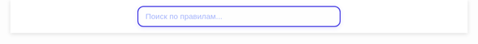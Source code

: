 <!DOCTYPE html>
<html lang="ru">

<head>
  <meta charset="UTF-8" />
  <meta name="viewport" content="width=device-width, initial-scale=1" />
  <title>Правила чата</title>
  <meta name="description" content="Правила чата: соблюдение, модерация, наказания, политика." />
  <meta name="keywords" content="чат, правила, модерация, наказания, политика" />
  <link rel="preconnect" href="https://fonts.googleapis.com" crossorigin />
  <link rel="preconnect" href="https://fonts.gstatic.com" crossorigin />
  <link
    href="https://fonts.googleapis.com/css2?family=Inter:wght@400;600;700&family=Roboto+Slab:wght@700&display=swap"
    rel="stylesheet" />
  <style>
    /* Общие стили и базовая типографика */
    html {
      scroll-behavior: smooth;
    }

    body {
      font-family: 'Inter', -apple-system, BlinkMacSystemFont, 'Segoe UI', Roboto, 'Helvetica Neue', Arial,
        sans-serif;
      margin: 0;
      line-height: 1.6;
      color: #222;
      background: linear-gradient(135deg, #667eea 0%, #764ba2 50%, #f093fb 100%);
      min-height: 100vh;
      padding-top: 72px;
      box-sizing: border-box;
      display: flex;
      justify-content: center;
      -webkit-font-smoothing: antialiased;
      -moz-osx-font-smoothing: grayscale;
      overflow-x: hidden;
      background-attachment: fixed;
      background-position: center center;
      transition: background-position 0.3s ease;
    }

    #search-container {
      position: fixed;
      top: 0;
      left: 50%;
      transform: translateX(-50%);
      background: rgba(255 255 255 / 0.95);
      backdrop-filter: blur(12px);
      max-width: 900px;
      width: 100%;
      padding: 12px 20px;
      box-sizing: border-box;
      display: flex;
      justify-content: center;
      align-items: center;
      z-index: 9999;
      box-shadow: 0 2px 8px rgba(0, 0, 0, 0.12);
      user-select: none;
    }

    #search-input {
      width: 100%;
      max-width: 400px;
      padding: 10px 40px 10px 14px;
      font-size: 1.1em;
      border: 2px solid #4f46e5;
      border-radius: 12px;
      outline-offset: 2px;
      transition: border-color 0.3s ease;
      font-family: 'Inter', sans-serif;
      color: #2c2f48;
      background: #fefefe;
      box-shadow: 0 2px 8px rgba(79, 70, 229, 0.15);
      position: relative;
    }

    #search-input::placeholder {
      color: #a5b4fc;
    }

    #search-input:focus {
      border-color: #6366f1;
      box-shadow: 0 0 8px #6366f1;
      background: #fff;
    }

    #clear-button {
      position: absolute;
      right: 30px;
      background: transparent;
      border: none;
      cursor: pointer;
      font-size: 1.5em;
      color: #4f46e5;
      padding: 0;
      line-height: 1;
      user-select: none;
      display: none;
      transition: color 0.3s ease;
      z-index: 10;
    }

    #clear-button:hover,
    #clear-button:focus {
      color: #6366f1;
      outline: none;
    }

    main {
      background: rgba(255, 255, 255, 0.95);
      backdrop-filter: blur(12px);
      border-radius: 12px;
      box-shadow: 0 8px 30px rgba(0, 0, 0, 0.15);
      max-width: 900px;
      width: 100%;
      padding: 30px 40px;
      box-sizing: border-box;
      color: #374151;
      animation: slideUpScale 0.6s cubic-bezier(0.34, 1.56, 0.64, 1);
      user-select: text;
      outline-offset: 4px;
      opacity: 0;
      animation-fill-mode: forwards;
      animation-name: fadeInMain;
      animation-duration: 0.8s;
      animation-timing-function: ease;
      animation-delay: 0.3s;
    }

    @keyframes slideUpScale {
      from {
        opacity: 0;
        transform: translateY(15px) scale(0.95);
      }

      to {
        opacity: 1;
        transform: translateY(0) scale(1);
      }
    }

    @keyframes fadeInMain {
      to {
        opacity: 1;
      }
    }

    @keyframes rainbowGradient {
      0% {
        background-position: 0% 50%;
      }

      50% {
        background-position: 100% 50%;
      }

      100% {
        background-position: 0% 50%;
      }
    }

    h1 {
      font-family: 'Roboto Slab', serif;
      font-size: 2.4em;
      margin-bottom: 0.4em;
      display: block;
      color: transparent;
      background: linear-gradient(270deg, #ff6b6b, #fbc531, #4cd137, #00a8ff, #9c88ff, #ff6b6b);
      background-size: 1200% 1200%;
      -webkit-background-clip: text;
      background-clip: text;
      animation: rainbowGradient 10s ease infinite;
      text-shadow: 0 1px 3px rgba(0, 0, 0, 0.1);
      user-select: none;
    }

    main>p:first-of-type {
      font-family: 'Inter', sans-serif;
      font-size: 1.2em;
      color: #2c2f48;
      margin-top: 0;
      margin-bottom: 2em;
      max-width: 700px;
      line-height: 1.5;
      user-select: text;
    }

    h2 svg,
    h3 svg {
      display: none !important;
    }

    /* Новое оформление оглавления (свой лад и вкус) */
    nav {
      margin-bottom: 2.5em;
      border-radius: 14px;
      background: linear-gradient(135deg, #7c3aed 0%, #a78bfa 100%);
      box-shadow: 0 8px 20px rgba(124, 58, 237, 0.4);
      max-width: 900px;
      user-select: none;
    }

    .toc-header {
      display: flex;
      align-items: center;
      gap: 10px;
      font-weight: 700;
      font-size: 1.5em;
      color: #fff;
      cursor: pointer;
      padding: 14px 24px;
      border-radius: 14px 14px 0 0;
      background: linear-gradient(90deg, #d8b4fe, #7c3aed);
      box-shadow: inset 0 3px 6px rgba(255 255 255 / 0.25);
      transition: background 0.3s ease;
    }

    .toc-header:hover,
    .toc-header:focus {
      background: linear-gradient(90deg, #a78bfa, #6d28d9);
      outline: none;
      box-shadow:
        inset 0 3px 8px rgba(255 255 255 / 0.4),
        0 0 12px #a78bfaaa;
    }

    .toc-icon {
      width: 28px;
      height: 28px;
      fill: #f3e8ff;
      animation: icon-spin 4s ease-in-out infinite;
      flex-shrink: 0;
      user-select: none;
    }

    nav ul {
      margin: 0;
      padding: 0;
      list-style: none;
      max-height: 500px;
      overflow-y: auto;
      background: #faf5ff;
      border-radius: 0 0 14px 14px;
      box-shadow: inset 0 0 12px #a78bfa88;
      transition: max-height 0.4s cubic-bezier(0.4, 0, 0.2, 1);
    }

    nav ul.collapsed {
      max-height: 0;
      padding: 0;
      overflow: hidden;
    }

    nav ul li {
      border-bottom: 1.5px dotted #a78bfa;
      transition: background-color 0.25s ease;
    }

    nav ul li:last-child {
      border-bottom: none;
    }

    nav ul li a {
      display: block;
      padding: 14px 28px;
      font-weight: 600;
      font-size: 1.1em;
      color: #5b21b6;
      background: linear-gradient(270deg, #7c3aed, #a78bfa);
      background-size: 600% 600%;
      -webkit-background-clip: text;
      background-clip: text;
      color: transparent;
      animation: rainbowGradient 15s ease infinite;
      text-decoration: none;
      user-select: none;
      border-radius: 0 0 0 0;
      transition: background-color 0.3s ease, color 0.3s ease;
    }

    nav ul li a:hover,
    nav ul li a:focus {
      color: #4c1d95;
      background: none;
      text-decoration: underline;
      outline: none;
      background-color: #ede9fe;
      user-select: text;
    }

    nav ul li a.active {
      background-color: #c4b5fd;
      color: #4c1d95 !important;
      font-weight: 700;
      box-shadow: 0 0 10px #a78bfacc;
      border-radius: 10px 0 0 10px;
      user-select: text;
    }

    /* Плавная анимация иконки оглавления */
    @keyframes icon-spin {
      0% {
        transform: rotate(0deg);
      }

      50% {
        transform: rotate(15deg);
      }

      100% {
        transform: rotate(0deg);
      }
    }

    /* Стили разделителей в статье — разноцветные градиентные пунктирные линии */
    /* Между разделами */
    section + section {
      border-top: 3px dashed;
      border-image-slice: 1;
      border-image-source: linear-gradient(to right,
        #ff6b6b,
        #fbc531,
        #4cd137,
        #00a8ff,
        #9c88ff);
      margin-top: 48px;
      padding-top: 32px;
    }

    /* Между заголовками h2 (кроме первого) */
    h2:not(:first-of-type) {
      border-top: 3px dashed;
      border-image-slice: 1;
      border-image-source: linear-gradient(to right,
        #f093fb,
        #6a11cb,
        #2575fc);
      padding-top: 24px;
      margin-top: 48px;
    }

    /* Между заголовками h3 */
    h3:not(:first-of-type) {
      border-top: 2px dotted;
      border-image-slice: 1;
      border-image-source: linear-gradient(to right,
        #fcd34d,
        #f97316);
      padding-top: 12px;
      margin-top: 28px;
      user-select: none;
    }

    /* Между пунктами списков */
    ul li:not(:last-child) {
      border-bottom: 1.5px dotted;
      border-image-slice: 1;
      border-image-source: linear-gradient(to right,
        #34d399,
        #3b82f6);
      padding-bottom: 6px;
      margin-bottom: 6px;
    }

    /* Заголовки разделов и подзаголовки */
    h2,
    h3 {
      font-weight: 700;
      user-select: none;
      cursor: default;
      background-clip: text;
      -webkit-background-clip: text;
      color: transparent;
      animation: rainbowGradient 15s ease infinite;
      text-shadow: 0 0 2px rgba(124, 58, 237, 0.3);
    }

    h2 {
      font-size: 1.6em;
      background-image: linear-gradient(270deg, #7c3aed, #a78bfa);
    }

    h3 {
      font-size: 1.25em;
      background-image: linear-gradient(270deg, #5b21b6, #c4b5fd);
    }

    /* Параграфы и списки с появлением */
    p,
    ul {
      font-family: 'Inter', sans-serif;
      font-size: 1.05em;
      color: #4b5563;
      letter-spacing: 0.02em;
      opacity: 0;
      transform: translateY(20px);
      transition: opacity 0.6s ease, transform 0.6s ease;
      user-select: text;
    }

    p.visible,
    ul.visible {
      opacity: 1;
      transform: translateY(0);
    }

    ul {
      padding-left: 1.4em;
      margin-bottom: 1.5em;
    }

    ul li {
      margin-bottom: 0.8em;
    }

    strong {
      font-family: 'Inter', sans-serif;
      color: #1e293b;
      font-weight: 700;
    }

    em {
      font-family: 'Inter', sans-serif;
      color: #6b7280;
      font-style: italic;
    }

    footer {
      font-family: 'Inter', sans-serif;
      margin-top: 40px;
      font-size: 0.9em;
      color: #6b7280;
      text-align: center;
      user-select: none;
      letter-spacing: 0.02em;
    }

    mark {
      background-color: #a5b4fc;
      color: #1e293b;
      font-weight: 700;
      border-radius: 3px;
      padding: 0 2px;
      box-shadow: 0 0 6px #7c3aed88;
      animation: pulseHighlight 2s infinite;
      transition: box-shadow 0.3s ease;
    }

    mark:hover {
      box-shadow: 0 0 12px #7c3aedcc;
    }

    @keyframes pulseHighlight {
      0%,
      100% {
        background-color: #a5b4fc;
      }

      50% {
        background-color: #c7d2fe;
      }
    }

    #no-results {
      font-family: 'Inter', sans-serif;
      text-align: center;
      color: #9ca3af;
      font-size: 1.1em;
      margin-top: 20px;
      display: none;
      user-select: none;
    }

    /* Убираем кнопку "Наверх" полностью */
    #back-to-top {
      display: none !important;
    }

    /* Темная тема */
    #theme-toggle {
      position: fixed;
      top: 10px;
      right: 10px;
      font-size: 1.6em;
      background: transparent;
      border: none;
      cursor: pointer;
      color: #4f46e5;
      user-select: none;
      z-index: 10001;
      transition: color 0.3s ease;
      outline-offset: 4px;
    }

    #theme-toggle:hover,
    #theme-toggle:focus {
      color: #7c3aed;
      outline: none;
    }

    body.dark {
      background: #1e293b;
      color: #cbd5e1;
    }

    body.dark main {
      background: rgba(30, 41, 59, 0.85);
      color: #e0e7ff;
      box-shadow: 0 8px 30px rgba(165, 180, 252, 0.3);
    }

    body.dark p,
    body.dark ul,
    body.dark li {
      color: #cbd5e1;
    }

    body.dark mark {
      background-color: #4338ca;
      color: #e0e7ff;
      box-shadow: 0 0 8px #a5b4fccc;
    }

    body.dark #search-container {
      background: rgba(49, 46, 129, 0.9);
      box-shadow: 0 2px 8px rgba(165, 180, 252, 0.4);
    }

    body.dark #search-input {
      background: #312e81;
      color: #e0e7ff;
      border-color: #818cf8;
      box-shadow: 0 2px 8px rgba(165, 180, 252, 0.3);
    }

    body.dark #search-input::placeholder {
      color: #a5b4fc;
    }

    body.dark #clear-button {
      color: #a5b4fc;
    }

    body.dark nav ul li:hover,
    body.dark nav ul li:focus-within {
      background: rgba(165, 180, 252, 0.15);
      border-radius: 8px;
    }

    body.dark nav ul li a {
      background: linear-gradient(270deg, #818cf8, #a5b4fc);
      background-size: 600% 600%;
      -webkit-background-clip: text;
      background-clip: text;
      color: transparent;
      animation: rainbowGradient 15s ease infinite;
    }

    body.dark nav ul li a:hover,
    body.dark nav ul li a:focus {
      color: #c7d2fe;
      background: none;
      text-decoration: underline;
    }

    @media (max-width: 700px) {
      body {
        margin: 10px;
        padding: 0;
      }

      main {
        padding: 20px 24px;
      }

      h1 {
        font-size: 1.9em;
      }

      h2 {
        font-size: 1.3em;
      }

      h3 {
        font-size: 1.1em;
      }

      nav {
        margin-bottom: 1.8em;
      }

      nav ul li a {
        padding: 10px 20px;
        font-size: 1em;
      }

      #search-input {
        max-width: 100%;
        font-size: 1em;
        padding-right: 36px;
      }

      #clear-button {
        right: 10px;
      }
    }
  </style>
</head>

<body>
  <div id="search-container">
    <input type="search" id="search-input" aria-label="Поиск по правилам" placeholder="Поиск по правилам..."
      autocomplete="off" spellcheck="false" />
    <button id="clear-button" aria-label="Очистить поиск" title="Очистить поиск">&times;</button>
  </div>

  <button id="theme-toggle" aria-label="Переключить тему">🌓</button>

  <main id="main-content" tabindex="-1">
    <h1>Правила чата</h1>

    <p>Каждый вошедший пользователь добровольно принимает правила нашего чата и обязуется их соблюдать.</p>

    <nav aria-label="Оглавление">
      <div class="toc-header" role="button" tabindex="0" aria-expanded="true" aria-controls="toc-list" id="toc-toggle">
        <svg class="toc-icon" viewBox="0 0 24 24" aria-hidden="true" focusable="false">
          <path d="M4 6h16M4 12h16M4 18h16" stroke="currentColor" stroke-width="2" stroke-linecap="round" />
        </svg>
        Содержание
      </div>
      <ul id="toc-list" tabindex="-1">
        <li><a href="#ne-zhelatelno">Не желательно</a></li>
        <li><a href="#zapreshchaetsya">Запрещается</a></li>
        <li><a href="#dopolneniya-po-moderatoram">Важные дополнения по работе модераторов и контролю качества их
            действий</a></li>
        <li><a href="#nakazaniya">Наказания</a></li>
        <li><a href="#politika">Политика модераторов</a></li>
      </ul>
    </nav>

    <section id="samoe-vazhnoe">
      <h2>Самое важное</h2>
      <p><strong>Каждый участник чата обязан уважать других, соблюдать правила и поддерживать дружелюбную атмосферу.</strong>
      </p>
      <p>Нарушение этого принципа ведёт к предупреждениям и, при повторении — к более строгим мерам вплоть до бана.</p>
    </section>

    <section id="ne-zhelatelno">
      <h2>Не желательно</h2>

      <h3>1. Использование большого количества ненормативной лексики <button class="copy-btn"
          title="Скопировать правило">📋</button></h3>
      <p><strong>Наказание:</strong> Предупреждение</p>
      <p><strong>Пояснение:</strong> Мы понимаем, что иногда эмоции берут верх, но старайтесь не злоупотреблять матом. Если
        вы используете ненормативную лексику редко и без оскорблений — это не проблема.</p>
      <p><strong>Пример:</strong> «Вот это классно!» — нормально; «Ты полный [нецензурное слово]» — повод для предупреждения.
      </p>

      <h3>2. Рекламировать другие группы/каналы <button class="copy-btn" title="Скопировать правило">📋</button></h3>
      <p><strong>Наказание:</strong> Предупреждение</p>
      <p><strong>Пояснение:</strong> Реклама чужих ресурсов без согласия администрации мешает общению. Если хотите поделиться
        полезным каналом — сначала свяжитесь с администратором (@lia_os).</p>
      <p><strong>Пример:</strong> «Подпишитесь на мой канал!» — запрещено без разрешения.</p>

      <h3>3. Начинать ссоры, старайтесь поддерживать комфорт в чате <button class="copy-btn"
          title="Скопировать правило">📋</button></h3>
      <p><strong>Наказание:</strong> Предупреждение или мут (в зависимости от интенсивности)</p>
      <p><strong>Пояснение:</strong> Споры бывают, но если они переходят в оскорбления или мешают другим — сначала предупредим,
        а при повторе временно ограничим возможность писать (мут).</p>
      <p><strong>Пример:</strong> «Ты неправ!» — нормально, «Ты идиот!» — повод для наказания.</p>

      <h3>5. Оскорбление персонажей, уважайте чувства и вкусы других <button class="copy-btn"
          title="Скопировать правило">📋</button></h3>
      <p><strong>Наказание:</strong> Предупреждение или мут</p>
      <p><strong>Пояснение:</strong> Критика — нормально, а личные оскорбления — нет.</p>
      <p><strong>Пример:</strong> «Мне не нравится этот персонаж» — допустимо, «Этот персонаж — дурак» — нарушение.</p>

      <h3>6. Пересылка личных сообщений другого человека в беседу <button class="copy-btn"
          title="Скопировать правило">📋</button></h3>
      <p><strong>Наказание:</strong> Предупреждение</p>
      <p><strong>Пояснение:</strong> Личные сообщения другого участника нельзя пересылать в общий чат без согласия обеих
        сторон. Если оба участника переписки являются членами группы, часть переписки пересылается только с одобрения обеих
        сторон. Это помогает сохранять приватность и уважать личное пространство.</p>
      <p><strong>Пример:</strong> Пересылать скриншоты или сообщения из личных диалогов без разрешения — запрещено.</p>
    </section>

    <section id="zapreshchaetsya">
      <h2>Запрещается</h2>

      <h3>1. Обсуждение политики и публикация любого контента, связанного с политикой <button class="copy-btn"
          title="Скопировать правило">📋</button></h3>
      <p><strong>Наказание:</strong> Бан</p>
      <p><strong>Пояснение:</strong> Политика часто вызывает конфликты и разделение. Чтобы сохранить дружелюбную атмосферу,
        такие темы запрещены.</p>
      <p><strong>Пример:</strong> обсуждение выборов, политических лидеров и т.п.</p>

      <h3>2. Оскорбления <button class="copy-btn" title="Скопировать правило">📋</button></h3>
      <p><strong>Наказание:</strong> Предупреждение, при повторе — мут или бан</p>
      <p><strong>Пояснение:</strong> Шутки — хорошо, но если кому-то неприятно — защитим его.</p>
      <p><strong>Пример:</strong> «Ты такой смешной дурачок» — шутка, но если это обидело — последует предупреждение.</p>

      <h3>3. Публикация порнографического и околопорнографического контента <button class="copy-btn"
          title="Скопировать правило">📋</button></h3>
      <p><strong>Наказание:</strong> Бан</p>
      <p><strong>Пояснение:</strong> Нарушает правила приличия и закон.</p>
      <p><strong>Пример:</strong> откровенные фото, видео или ссылки.</p>

      <h3>4. Публикация треш-контента (стикеры/видео/гиф с расчлененкой и тому подобное) <button class="copy-btn"
          title="Скопировать правило">📋</button></h3>
      <p><strong>Наказание:</strong> Бан</p>
      <p><strong>Пояснение:</strong> Шокирующие материалы могут травмировать участников.</p>
      <p><strong>Пример:</strong> видео с насилием или жестокостью.</p>

      <h3>5. Поднятие тем, нарушающих законы РФ (экстремизм, терроризм, пропаганда наркотиков, оскорбление чувств верующих
        и др.) <button class="copy-btn" title="Скопировать правило">📋</button></h3>
      <p><strong>Наказание:</strong> Бан</p>
      <p><strong>Пояснение:</strong> Такие темы запрещены законом и чатом.</p>
      <p><strong>Пример:</strong> призывы к насилию, обсуждение запрещённых веществ.</p>

      <h3>6. Спам / флуд (часто повторяющиеся сообщения, сообщения без смысла) <button class="copy-btn"
          title="Скопировать правило">📋</button></h3>
      <p><strong>Наказание:</strong> Мут</p>
      <p><strong>Пояснение:</strong> Чтобы чат был удобен для всех, не стоит засорять его бессмысленными сообщениями.</p>
      <p><strong>Пример:</strong> повторять одну и ту же фразу много раз подряд.</p>

      <h3>7. Публичное осуждение действий администрации / провокация администрации типа «ну давай бань меня» <button
          class="copy-btn" title="Скопировать правило">📋</button></h3>
      <p><strong>Наказание:</strong> Предупреждение или мут</p>
      <p><strong>Пояснение:</strong> Если есть вопросы к администрации — лучше написать в личку, а не провоцировать конфликт
        в общем чате.</p>

      <h3>8. Любая дискриминация по расовому/национальному/половому/религиозному признаку <button class="copy-btn"
          title="Скопировать правило">📋</button></h3>
      <p><strong>Наказание:</strong> Бан</p>
      <p><strong>Пояснение:</strong> Мы за равенство и уважение ко всем.</p>
      <p><strong>Пример:</strong> оскорбления по национальному признаку недопустимы.</p>

      <h3>9. Просьбы перейти по ссылкам/зарегистрироваться на вредоносном сайте <button class="copy-btn"
          title="Скопировать правило">📋</button></h3>
      <p><strong>Наказание:</strong> Бан</p>
      <p><strong>Пояснение:</strong> Безопасность участников — наш приоритет.</p>
      <p><strong>Пример:</strong> ссылки на мошеннические сайты.</p>
    </section>

    <section id="dopolneniya-po-moderatoram">
      <h2>Важные дополнения по работе модераторов и контролю качества их действий</h2>

      <h3>10. Модераторы обязаны действовать в соответствии с правилами чата и не использовать свои полномочия в личных
        интересах <button class="copy-btn" title="Скопировать правило">📋</button></h3>
      <p><strong>Пояснение:</strong> Если заметили нарушение или злоупотребление полномочиями (например, необоснованно мутит
        или банит, игнорирует правила), обратитесь к высшим администраторам или создателю чата (@lia_os). Жалобы
        рассматриваются, и мы защищаем от несправедливого обращения.</p>

      <h3>11. Перед применением наказания модератор должен дать словесное предупреждение участнику <button class="copy-btn"
          title="Скопировать правило">📋</button></h3>
      <p><strong>Пояснение:</strong> Если поведение начинает нарушать правила или мешать комфорту, модератор предупреждает:
        «Пожалуйста, прекратите, иначе последуют меры». Если предупреждение игнорируется — применяется наказание (мут, бан
        и т.п.). Это помогает избежать конфликтов и даёт шанс исправиться.</p>
    </section>

    <section id="nakazaniya">
      <h2>Наказания</h2>
      <ul>
        <li><strong>Предупреждение</strong> — первое и мягкое наказание. Сообщаем, что поведение не соответствует правилам с
          объяснением.</li>
        <li><strong>Мут</strong> — временное ограничение возможности писать (несколько минут или часов). Используется при
          повторных нарушениях или серьёзных проступках. Перед мутом обязательно словесное предупреждение.</li>
        <li><strong>Бан</strong> — удаление из чата с запретом на повторный вход. За серьёзные или неоднократные нарушения.
        </li>
      </ul>
    </section>

    <section id="politika">
      <h2>Политика модераторов</h2>
      <ul>
        <li>Всегда сначала предупреждайте участников, чтобы дать им шанс исправиться.</li>
        <li>Действуйте объективно и справедливо, руководствуясь правилами, а не личными симпатиями.</li>
        <li>При сомнениях или спорных ситуациях обращайтесь к высшему администратору для консультации.</li>
        <li>Помните, что ваша задача — поддерживать комфорт и безопасность в чате, а не «наказывать» ради наказания.</li>
      </ul>
    </section>

    <div id="no-results" role="alert" aria-live="polite">Ничего не найдено.</div>

    <footer>
      <p>Если у вас есть вопросы или нужна помощь — обращайтесь к администрации (<strong>@lia_os</strong>).</p>
    </footer>
  </main>

  <script>
    // Оглавление: раскрытие/скрытие
    (function () {
      const toggle = document.getElementById('toc-toggle');
      const list = document.getElementById('toc-list');

      function setCollapsed(collapsed) {
        if (collapsed) {
          list.classList.add('collapsed');
          toggle.setAttribute('aria-expanded', 'false');
        } else {
          list.classList.remove('collapsed');
          toggle.setAttribute('aria-expanded', 'true');
        }
      }

      setCollapsed(false);

      toggle.addEventListener('click', () => {
        const isCollapsed = list.classList.contains('collapsed');
        setCollapsed(!isCollapsed);
      });

      toggle.addEventListener('keydown', (e) => {
        if (e.key === 'Enter' || e.key === ' ') {
          e.preventDefault();
          toggle.click();
        }
      });

      list.querySelectorAll('a').forEach(link => {
        link.addEventListener('click', e => {
          e.preventDefault();
          const targetId = link.getAttribute('href').substring(1);
          const target = document.getElementById(targetId);
          if (target) {
            target.focus({ preventScroll: true });
            window.scrollTo({
              top: target.getBoundingClientRect().top + window.pageYOffset - 60,
              behavior: 'smooth'
            });
          }
        });
      });
    })();

    // Появление элементов с анимацией при скролле
    document.addEventListener('DOMContentLoaded', () => {
      const elements = document.querySelectorAll('h2, h3, p, ul');
      const observer = new IntersectionObserver((entries, obs) => {
        entries.forEach(entry => {
          if (entry.isIntersecting) {
            entry.target.classList.add('visible');
            obs.unobserve(entry.target);
          }
        });
      }, {
        threshold: 0.15
      });

      elements.forEach(el => {
        observer.observe(el);
      });
    });

    // Поиск по тексту с подсветкой
    document.addEventListener('DOMContentLoaded', () => {
      const searchInput = document.getElementById('search-input');
      const mainContent = document.getElementById('main-content');
      const noResults = document.getElementById('no-results');
      const clearButton = document.getElementById('clear-button');

      function clearHighlights(element) {
        const marks = element.querySelectorAll('mark');
        marks.forEach(mark => {
          const parent = mark.parentNode;
          parent.replaceChild(document.createTextNode(mark.textContent), mark);
          parent.normalize();
        });
      }

      function highlightText(node, query) {
        if (node.nodeType === 3) {
          const val = node.nodeValue;
          const valLower = val.toLowerCase();
          const queryLower = query.toLowerCase();
          let index = valLower.indexOf(queryLower);
          if (index >= 0) {
            const frag = document.createDocumentFragment();
            let lastIndex = 0;
            while (index >= 0) {
              if (index > lastIndex) {
                frag.appendChild(document.createTextNode(val.substring(lastIndex, index)));
              }
              const mark = document.createElement('mark');
              mark.textContent = val.substring(index, index + query.length);
              frag.appendChild(mark);
              lastIndex = index + query.length;
              index = valLower.indexOf(queryLower, lastIndex);
            }
            if (lastIndex < val.length) {
              frag.appendChild(document.createTextNode(val.substring(lastIndex)));
            }
            node.parentNode.replaceChild(frag, node);
            return 1;
          }
        } else if (node.nodeType === 1 && node.childNodes && !['SCRIPT', 'STYLE', 'MARK'].includes(node.tagName)) {
          for (let i = 0; i < node.childNodes.length; i++) {
            i += highlightText(node.childNodes[i], query);
          }
        }
        return 0;
      }

      function showAll() {
        const sections = mainContent.querySelectorAll('section');
        sections.forEach(section => {
          section.style.display = '';
        });
        const introParagraphs = Array.from(mainContent.children).filter(el =>
          el.tagName === 'P' && !el.closest('section')
        );
        introParagraphs.forEach(p => {
          p.style.display = '';
        });
        noResults.style.display = 'none';
      }

      function doSearch() {
        const query = searchInput.value.trim();
        clearHighlights(mainContent);

        if (query.length < 2) {
          showAll();
          clearButton.style.display = query.length > 0 ? 'inline' : 'none';
          noResults.style.display = 'none';
          return;
        }

        clearButton.style.display = 'inline';

        const sections = mainContent.querySelectorAll('section');
        let anyMatch = false;

        sections.forEach(section => {
          const text = section.textContent.toLowerCase();
          if (text.includes(query.toLowerCase())) {
            highlightText(section, query);
            section.style.display = '';
            anyMatch = true;
          } else {
            section.style.display = 'none';
          }
        });

        const introParagraphs = Array.from(mainContent.children).filter(el =>
          el.tagName === 'P' && !el.closest('section')
        );
        introParagraphs.forEach(p => {
          const text = p.textContent.toLowerCase();
          if (text.includes(query.toLowerCase())) {
            highlightText(p, query);
            p.style.display = '';
            anyMatch = true;
          } else {
            p.style.display = 'none';
          }
        });

        noResults.style.display = anyMatch ? 'none' : 'block';
      }

      let debounceTimeout;
      searchInput.addEventListener('input', () => {
        clearTimeout(debounceTimeout);
        debounceTimeout = setTimeout(doSearch, 250);
      });

      clearButton.addEventListener('click', () => {
        searchInput.value = '';
        clearButton.style.display = 'none';
        clearHighlights(mainContent);
        showAll();
        searchInput.focus();
      });

      clearButton.style.display = 'none';
    });

    // Кнопки копирования правил
    document.addEventListener('DOMContentLoaded', () => {
      document.querySelectorAll('.copy-btn').forEach(btn => {
        btn.addEventListener('click', () => {
          const h3 = btn.parentElement;
          if (!h3) return;
          const text = Array.from(h3.childNodes)
            .filter(n => n.nodeType === 3)
            .map(n => n.textContent.trim())
            .join(' ');
          if (!text) return;
          navigator.clipboard.writeText(text).then(() => {
            const original = btn.textContent;
            btn.textContent = '✔️';
            setTimeout(() => {
              btn.textContent = original;
            }, 1500);
          }).catch(() => {
            alert('Не удалось скопировать правило.');
          });
        });
      });
    });

    // Плавный параллакс фон при прокрутке
    window.addEventListener('scroll', () => {
      const scroll = window.pageYOffset || document.documentElement.scrollTop;
      document.body.style.backgroundPosition = `center ${-scroll * 0.3}px`;
    });

    // Подсветка активного пункта меню при скролле
    document.addEventListener('DOMContentLoaded', () => {
      const sections = document.querySelectorAll('section[id]');
      const tocLinks = document.querySelectorAll('nav ul li a');

      function onScroll() {
        let current = '';
        const scrollY = window.pageYOffset || document.documentElement.scrollTop;
        sections.forEach(section => {
          const sectionTop = section.offsetTop - 80;
          if (scrollY >= sectionTop) {
            current = section.id;
          }
        });
        tocLinks.forEach(link => {
          link.classList.remove('active');
          if (link.getAttribute('href') === '#' + current) {
            link.classList.add('active');
          }
        });
      }
      window.addEventListener('scroll', onScroll);
      onScroll();
    });

    // Плавный скролл по меню
    document.addEventListener('DOMContentLoaded', () => {
      document.querySelectorAll('nav ul li a').forEach(anchor => {
        anchor.addEventListener('click', e => {
          e.preventDefault();
          const targetId = anchor.getAttribute('href').substring(1);
          const target = document.getElementById(targetId);
          if (!target) return;
          window.scrollTo({
            top: target.getBoundingClientRect().top + window.pageYOffset - 60,
            behavior: 'smooth'
          });
        });
      });
    });

    // Переключение темной/светлой темы
    document.addEventListener('DOMContentLoaded', () => {
      const themeToggle = document.getElementById('theme-toggle');

      function setTheme(dark) {
        if (dark) {
          document.body.classList.add('dark');
          localStorage.setItem('darkTheme', 'true');
        } else {
          document.body.classList.remove('dark');
          localStorage.setItem('darkTheme', 'false');
        }
      }

      themeToggle.addEventListener('click', () => {
        setTheme(!document.body.classList.contains('dark'));
      });

      if (localStorage.getItem('darkTheme') === 'true') {
        setTheme(true);
      }
    });
  </script>
</body>

</html>
